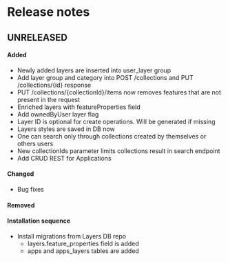# Release notes

## UNRELEASED

#### Added
- Newly added layers are inserted into user_layer group 
- Add layer group and category into POST /collections and PUT /collections/{id} response 
- PUT /collections/{collectionId}/items now removes features that are not present in the request
- Enriched layers with featureProperties field
- Add ownedByUser layer flag
- Layer ID is optional for create operations. Will be generated if missing
- Layers styles are saved in DB now
- One can search only through collections created by themselves or others users
- New collectionIds parameter limits collections result in search endpoint
- Add CRUD REST for Applications

#### Changed
- Bug fixes

#### Removed

#### Installation sequence
- Install migrations from Layers DB repo
  - layers.feature_properties field is added 
  - apps and apps_layers tables are added
